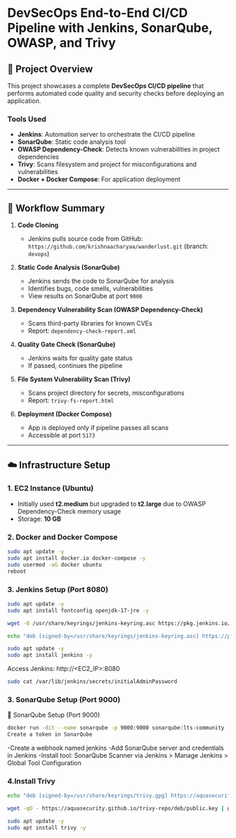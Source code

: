 # DevSecOps End-to-End CI/CD Pipeline with Jenkins, SonarQube, OWASP, and Trivy

## 📌 Project Overview
This project showcases a complete **DevSecOps CI/CD pipeline** that performs automated code quality and security checks before deploying an application. 

### Tools Used
- **Jenkins**: Automation server to orchestrate the CI/CD pipeline
- **SonarQube**: Static code analysis tool
- **OWASP Dependency-Check**: Detects known vulnerabilities in project dependencies
- **Trivy**: Scans filesystem and project for misconfigurations and vulnerabilities
- **Docker + Docker Compose**: For application deployment

---

## 🔄 Workflow Summary

1. **Code Cloning**
   - Jenkins pulls source code from GitHub:  
     `https://github.com/krishnaacharyaa/wanderlust.git` (branch: `devops`)

2. **Static Code Analysis (SonarQube)**
   - Jenkins sends the code to SonarQube for analysis
   - Identifies bugs, code smells, vulnerabilities
   - View results on SonarQube at port `9000`

3. **Dependency Vulnerability Scan (OWASP Dependency-Check)**
   - Scans third-party libraries for known CVEs
   - Report: `dependency-check-report.xml`

4. **Quality Gate Check (SonarQube)**
   - Jenkins waits for quality gate status
   - If passed, continues the pipeline

5. **File System Vulnerability Scan (Trivy)**
   - Scans project directory for secrets, misconfigurations
   - Report: `trivy-fs-report.html`

6. **Deployment (Docker Compose)**
   - App is deployed only if pipeline passes all scans
   - Accessible at port `5173`

---

## ☁️ Infrastructure Setup

### 1. EC2 Instance (Ubuntu)
- Initially used **t2.medium** but upgraded to **t2.large** due to OWASP Dependency-Check memory usage
- Storage: **10 GB**

### 2. Docker and Docker Compose
```bash
sudo apt update -y
sudo apt install docker.io docker-compose -y
sudo usermod -aG docker ubuntu
reboot
```
### 3. Jenkins Setup (Port 8080)
```bash
sudo apt update -y
sudo apt install fontconfig openjdk-17-jre -y

wget -O /usr/share/keyrings/jenkins-keyring.asc https://pkg.jenkins.io/debian-stable/jenkins.io-2023.key

echo "deb [signed-by=/usr/share/keyrings/jenkins-keyring.asc] https://pkg.jenkins.io/debian-stable binary/" | sudo tee /etc/apt/sources.list.d/jenkins.list > /dev/null

sudo apt update -y
sudo apt install jenkins -y
```
Access Jenkins: http://<EC2_IP>:8080
```bash
sudo cat /var/lib/jenkins/secrets/initialAdminPassword
```
### 3. SonarQube Setup (Port 9000)
🔧 SonarQube Setup (Port 9000)
```bash
docker run -dit --name sonarqube -p 9000:9000 sonarqube:lts-community
Create a token in SonarQube
```
-Create a webhook named jenkins
-Add SonarQube server and credentials in Jenkins
-Install tool: SonarQube Scanner via Jenkins > Manage Jenkins > Global Tool Configuration

### 4.Install Trivy
```bash
echo "deb [signed-by=/usr/share/keyrings/trivy.gpg] https://aquasecurity.github.io/trivy-repo/deb $(lsb_release -sc) main" | sudo tee /etc/apt/sources.list.d/trivy.list

wget -qO - https://aquasecurity.github.io/trivy-repo/deb/public.key | gpg --dearmor | sudo tee /usr/share/keyrings/trivy.gpg > /dev/null

sudo apt update -y
sudo apt install trivy -y
```

